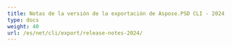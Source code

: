 ```yaml
---
title: Notas de la versión de la exportación de Aspose.PSD CLI - 2024
type: docs
weight: 40
url: /es/net/cli/export/release-notes-2024/
---
```

